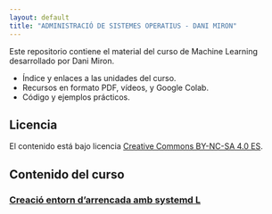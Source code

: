 ```yaml
---
layout: default
title: "ADMINISTRACIÓ DE SISTEMES OPERATIUS - DANI MIRON"
---
```


Este repositorio contiene el material del curso de Machine Learning desarrollado por Dani Miron.

- Índice y enlaces a las unidades del curso.
- Recursos en formato PDF, vídeos, y Google Colab.
- Código y ejemplos prácticos.

## Licencia

El contenido está bajo licencia [Creative Commons BY-NC-SA 4.0 ES](LICENSE.md).

## Contenido del curso

### [Creació entorn d’arrencada amb systemd L](unidad1/unidad1.md)  

